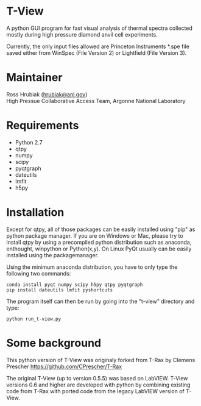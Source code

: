 T-View
===

A python GUI program for fast visual analysis of thermal spectra collected mostly during high pressure diamond anvil 
cell experiments.

 
Currently, the only input files allowed are Princeton Instruments \*.spe file saved either from WinSpec (File Version 2) 
or Lightfield (File Version 3).

Maintainer
===


Ross Hrubiak (hrubiak@anl.gov)  
High Pressue Collaborative Access Team, Argonne National Laboratory


Requirements
===

- Python 2.7
- qtpy
- numpy
- scipy
- pyqtgraph
- dateutils
- lmfit
- h5py
    
Installation
===

Except for qtpy, all of those packages can be easily installed using "pip" as python package manager. If you are on
Windows or Mac, please try to install qtpy by using a precompiled python distribution such as anaconda, enthought,
winpython or Python(x,y). On Linux PyQt usually can be easily installed using the packagemanager.

Using the minimum anaconda distribution, you have to only type the following two commands:

    conda install pyqt numpy scipy h5py qtpy pyqtgraph
    pip install dateutils lmfit pyshortcuts
    
The program itself can then be run by going into the "t-view" directory and type:
    
    python run_t-view.py


Some background
===

This python version of T-View was originaly forked from T-Rax by Clemens Prescher https://github.com/CPrescher/T-Rax

The original T-View (up to version 0.5.5) was based on LabVIEW. T-View versions 0.6 and higher are developed with python by combining existing code from T-Rax with ported code from the legacy LabVIEW version of T-View. 






    

